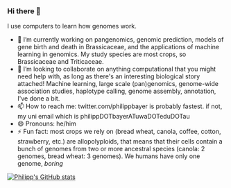 ### Hi there 👋

I use computers to learn how genomes work.

- 🔭 I’m currently working on pangenomics, genomic prediction, models of gene birth and death in Brassicaceae, and the applications of machine learning in genomics. My study species are most crops, so Brassicaceae and Triticaceae.
- 👯 I’m looking to collaborate on anything computational that you might need help with, as long as there's an interesting biological story attached! Machine learning, large scale (pan)genomics, genome-wide association studies, haplotype calling, genome assembly, annotation, I've done a bit. 
- 📫 How to reach me: twitter.com/philippbayer is probably fastest. if not, my uni email which is philippDOTbayerATuwaDOTeduDOTau
- 😄 Pronouns: he/him
- ⚡ Fun fact: most crops we rely on (bread wheat, canola, coffee, cotton, strawberry, etc.) are allopolyploids, that means that their cells contain a bunch of genomes from two or more ancestral species (canola: 2 genomes, bread wheat: 3 genomes). We humans have only one genome, *boring*

[![Philipp's GitHub stats](https://github-readme-stats.vercel.app/api?username=philippbayer)](https://github.com/anuraghazra/github-readme-stats)

<!--
**philippbayer/philippbayer** is a ✨ _special_ ✨ repository because its `README.md` (this file) appears on your GitHub profile.

Here are some ideas to get you started:

- 🌱 I’m currently learning ...
- 🤔 I’m looking for help with ...
- 💬 Ask me about ...
-->

